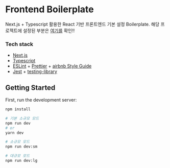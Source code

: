 # Frontend Boilerplate

Next.js + Typescript 활용한 React 기반 프론트엔드 기본 설정 Boilerplate.
해당 프로젝트에 설정된 부분은 [여기를](https://www.notion.so/Frontend-Boilerplate-b4f07b67713243f1bb0050cd35970bc9) 확인!!

### Tech stack

- [Next.js](https://nextjs.org/docs/getting-started)
- [Typescript](https://www.typescriptlang.org/docs/)
- [ESLint](https://eslint.org/) + [Prettier](https://prettier.io/) + [airbnb Style Guide](https://github.com/airbnb/javascript)
- [Jest](https://jestjs.io/docs/next/getting-started) + [testing-library](https://testing-library.com/docs/)

## Getting Started

First, run the development server:

```bash
npm install

# 기본 소규모 모드
npm run dev
# or
yarn dev

# 소규모 모드
npm run dev:sm

# 대규모 모드
npm run dev:lg
```
